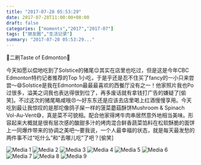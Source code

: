 ```yaml
---
title: "2017-07-28 05:53:29"
date: 2017-07-28T11:00:00+08:00
draft: false
categories: ["moments","2017","2017-07"]
tags: ["朋友圈","生活记录"]
summary: "2017-07-28 05:53:29..."
---
```


🌟二刷Taste of Edmonton🌟

今天如愿以偿地吃到了Solstice的猪尾😌其实在店里也吃过，但是这是今年CBC Edmonton特约记者推荐的Top 1小吃，于是乎还是忍不住买了fancy的一小只来尝尝～😄Solstice是我在Edmonton最最最喜欢的西餐厅没有之一！他家照片我也Po过很多，溢美之词我也表达得很到位了，再多废话就有拿钱打广告的嫌疑了[偷笑]。不过这次的猪尾略咸哦😠～好东东还是应该去店里喝上红酒慢慢享用。今天吃到最让我惊叹的是那坨像鸽子屎一样的菠菜蘑菇酥饼Mushroom & Spinach Vol-Au-Vent😅，真是菜不可貌相。配合他家得烤牛肉串居然意外地相当美味。形容起来大概就是很有层次感的酸甜多汁的烤肉混合鲜香蔬菜馅料在松软酥脆的面饼上一同爆炸带来的协调之美吧～要我说，一个人最幸福的状态，就是每天最发愁的两件事不过“吃什么”和“去哪儿吃”了吧？[偷笑]

![Media 1](/Moments/photos/2017-07-28/201707280553290.jpg)
![Media 2](/Moments/photos/2017-07-28/201707280553291.jpg)
![Media 3](/Moments/photos/2017-07-28/201707280553292.jpg)
![Media 4](/Moments/photos/2017-07-28/201707280553293.jpg)
![Media 5](/Moments/photos/2017-07-28/201707280553294.jpg)
![Media 6](/Moments/photos/2017-07-28/201707280553295.jpg)
![Media 7](/Moments/photos/2017-07-28/201707280553296.jpg)
![Media 8](/Moments/photos/2017-07-28/201707280553297.jpg)
![Media 9](/Moments/photos/2017-07-28/201707280553298.jpg)

